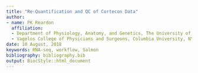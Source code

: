 ```yaml
---
title: "Re-Quantification and QC of Cortecon Data"
author:
- name: PK Reardon
  affiliation: 
  - Department of Physiology, Anatomy, and Genetics, The University of Oxford, Oxford, UK
  - Vagelos College of Physicians and Surgeons, Columbia University, NY, NY
date: 10 August, 2018
keywords: RNA-seq, workflow, Salmon
bibliography: bibliography.bib
output: BiocStyle::html_document
---
```


